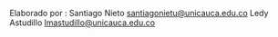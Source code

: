 Elaborado por : 
Santiago Nieto <santiagonietu@unicauca.edu.co>
Ledy Astudillo <lmastudillo@unicauca.edu.co>
